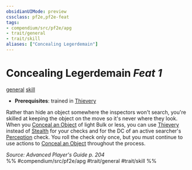 ```yaml
---
obsidianUIMode: preview
cssclass: pf2e,pf2e-feat
tags:
- compendium/src/pf2e/apg
- trait/general
- trait/skill
aliases: ["Concealing Legerdemain"]
---
```

# Concealing Legerdemain  *Feat 1*  
[general](/rules/traits/general.md)  [skill](/rules/traits/skill.md)  

- **Prerequisites**: trained in [Thievery](/compendium/skills.md#Thievery)

Rather than hide an object somewhere the inspectors won't search, you're skilled at keeping the object on the move so it's never where they look. When you [Conceal an Object](/rules/actions/conceal-an-object.md) of light Bulk or less, you can use [Thievery](/compendium/skills.md#Thievery) instead of [Stealth](/compendium/skills.md#Stealth) for your checks and for the DC of an active searcher's [Perception](/compendium/skills.md#Perception) check. You roll the check only once, but you must continue to use actions to [Conceal an Object](/rules/actions/conceal-an-object.md) throughout the process.

*Source: Advanced Player's Guide p. 204*  
%% #compendium/src/pf2e/apg #trait/general #trait/skill %%